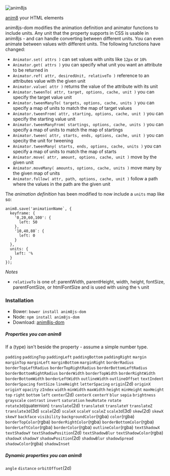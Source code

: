 ![anim8js](https://github.com/anim8js/anim8js/blob/master/images/anim8js-logo.png)

[anim8](https://github.com/anim8js/anim8js) your HTML elements

anim8js-dom modifies the animation definition and animator functions to include units. Any unit that the property supports in CSS is usable in anim8js - and can handle converting between different units. You can even animate between values with different units. The following functions have changed:

- `Animator.set( attrs )` can set values with units like `12px` or `10%`
- `Animator.get( attrs )` you can specify what unit you want an attribute to be returned in
- `Animator.ref( attr, desiredUnit, relativeTo )` reference to an attributes value with the given unit
- `Animator.value( attr )` returns the value of the attribute with its unit
- `Animator.tweenTo( attr, target, options, cache, unit )` you can specify the target value unit
- `Animator.tweenManyTo( targets, options, cache, units )` you can specify a map of units to match the map of target values
- `Animator.tweenFrom( attr, starting, options, cache, unit )` you can specify the starting value unit
- `Animator.tweenManyFrom( startings, options, cache, units )` you can specify a map of units to match the map of startings
- `Animator.tween( attr, starts, ends, options, cache, unit )` you can specity the unit for tweening
- `Animator.tweenMany( starts, ends, options, cache, units )` you can specify a map of units to match the map of starts
- `Animator.move( attr, amount, options, cache, unit )` move by the given unit
- `Animator.moveMany( amounts, options, cache, units )` move many by the given map of units
- `Animator.follow( attr, path, options, cache, unit )` follow a path where the values in the path are the given unit

The *animation definition* has been modified to now include a `units` map like so:

```
anim8.save('animationName`, {
  keyframe: {
    '0,20,60,100': {
      left: 50
    },
    '10,40,80`: {
      left: 0
    }
  },
  units: {
    left: '%
  }
});
```

*Notes*
- `relativeTo` is one of: parentWidth, parentHeight, width, height, fontSize, parentFontSize, or htmlFontSize and is used with using the `%` unit

### Installation

- Bower: `bower install anim8js-dom`
- Node: `npm install anim8js-dom`
- Download: [anim8js-dom](https://raw.githubusercontent.com/anim8js/anim8js-dom/master/build/anim8js-dom.js)

##### Properties you can anim8

If a (type) isn't beside the property - assume a simple number type.

`padding` `paddingTop` `paddingLeft` `paddingBottom` `paddingRight`
`margin` `marginTop` `marginLeft` `marginBottom` `marginRight`
`borderRadius` `borderTopLeftRadius` `borderTopRightRadius` `borderBottomLeftRadius` `borderBottomRightRadius`
`borderWidth` `borderTopWidth` `borderRightWidth` `borderBottomWidth` `borderLeftWidth`
`outlineWidth` `outlineOffset` `textIndent` `borderSpacing` `fontSize` `lineHeight` `letterSpacing`
`origin`(2d) `originX` `originY`
`opacity` `zIndex`
`width` `minWidth` `maxWidth` `height` `minHeight` `maxHeight`
`top` `right` `bottom` `left`
`center`(2d) `centerX` `centerY`
`blur` `sepia` `brightness` `grayscale` `contrast` `invert` `saturation` `heuRotate`
`rotate` `rotate3d`(quaternion)
`translate`(2d) `translateX` `translateY` `translateZ` `translate3d`(3d)
`scale`(2d) `scaleX` `scaleY` `scaleZ` `scale3d`(3d)
`skew`(2d) `skewX` `skewY`
`backface` `visibility`
`backgroundColor`(rgba) `color`(rgba) `borderTopColor`(rgba) `borderRightColor`(rgba) `borderBottomColor`(rgba) `borderLeftColor`(rgba) `borderColor`(rgba) `outlineColor`(rgba)
`textShadowX` `textShadowY` `textShadowPosition`(2d) `textShadowBlur` `textShadowColor`(rgba)
`shadowX` `shadowY` `shadowPosition`(2d) `shadowBlur` `shadowSpread` `shadowColor`(rgba) `shadowInset`

##### Dynamic properties you can anim8

`angle` `distance` `orbitOffset`(2d)
